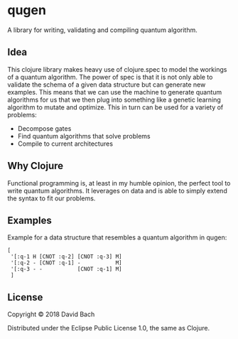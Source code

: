# qugen

A library for writing, validating and compiling quantum algorithm.

## Idea
This clojure library makes heavy use of clojure.spec to model the workings of a quantum algorithm. The power of spec is that it is not only able to validate the schema of a given data structure but can generate new examples.
This means that we can use the machine to generate quantum algorithms for us that we then plug into something like a genetic learning algorithm to mutate and optimize.
This in turn can be used for a variety of problems:

- Decompose gates
- Find quantum algorithms that solve problems
- Compile to current architectures

## Why Clojure
Functional programming is, at least in my humble opinion, the perfect tool to write quantum algorithms. It leverages on data and is able to simply extend the syntax to fit our problems.

## Examples

Example for a data structure that resembles a quantum algorithm in qugen:

```
[
 '[:q-1 H [CNOT :q-2] [CNOT :q-3] M]
 '[:q-2 - [CNOT :q-1] -           M]
 '[:q-3 - -           [CNOT :q-1] M]
 ]
```


## License

Copyright © 2018 David Bach

Distributed under the Eclipse Public License 1.0, the same as Clojure.
